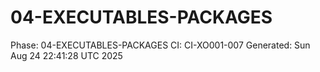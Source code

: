# 04-EXECUTABLES-PACKAGES
Phase: 04-EXECUTABLES-PACKAGES
CI: CI-XO001-007
Generated: Sun Aug 24 22:41:28 UTC 2025
